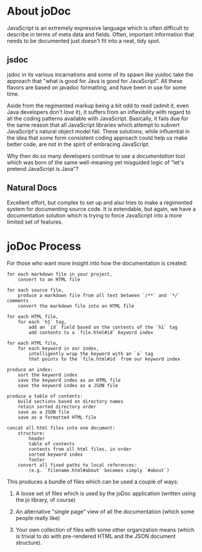 About joDoc
===========

JavaScript is an extremely expressive language which is often difficult to describe in
terms of meta data and fields. Often, important information that needs to be documented
just doesn't fit into a neat, tidy spot.

jsdoc
-----

jsdoc in its various incarnations and some of its spawn like yuidoc take the approach
that "what is good for Java is good for JavaScript". All these flavors are based on
javadoc formatting, and have been in use for some time.

Aside from the regimented markup being a bit odd to read (admit it, even Java developers
don't _love_ it), it suffers from an inflexibility with regard to all the coding
patterns available with JavaScript. Basically, it fails due for the same reason that all
JavaScript libraries which attempt to subvert JavaScript's natural object model fail.
These solutions, while influential in the idea that _some_ form consistent coding
approach could help us make better code, are not in the spirit of embracing JavaScript.

Why then do so many developers continue to use a _documentation_ tool which was born
of the same well-meaning yet misguided logic of "let's pretend JavaScript is Java"?

Natural Docs
------------

Excellent effort, but complex to set up and also tries to make a regimented system for
documenting source code. It is extendable, but again, we have a documentation solution
which is trying to force JavaScript into a more limited set of features.

joDoc Process
=============

For those who want more insight into how the documentation is created:

	for each markdown file in your project,
		convert to an HTML file
	
	for each source file,
		produce a markdown file from all text between `/**` and `*/` comments
		convert the markdown file into an HTML file
	
	for each HTML file,
		for each `h1` tag,
			add an `id` field based on the contents of the `h1` tag
			add contents to a `file.html#id` keyword index
	
	for each HTML file,
		for each keyword in our index,
			intelligently wrap the keyword with an `a` tag
			that points to the `file.html#id` from our keyword index
	
	produce an index:
		sort the keyword index
		save the keyword index as an HTML file
		save the keyword index as a JSON file

	produce a table of contents:
		build sections based on directory names
		retain sorted directory order
		save as a JSON file
		save as a formatted HTML file

	concat all html files into one document:
		structure:
			header
			table of contents
			contents from all html files, in order
			sorted keyword index
			footer
		convert all fixed paths to local references:
			(e.g. `filename.html#about` becomes simply `#about`)

This produces a bundle of files which can be used a couple of ways:

1. A loose set of files which is used by the joDoc application (written
   using the jo library, of course)

2. An alternative "single page" view of all the documentation (which some
   people really like)

3. Your own collection of files with some other organization means (which
   is trivial to do with pre-rendered HTML and the JSON document
   structure).

